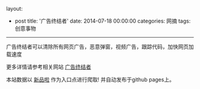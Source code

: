 layout: 
  - post 
title: '广告终结者' 
date: 2014-07-18 00:00:00 
categories: 网摘 
tags: 创意事物 
---

广告终结者可以清除所有网页广告，恶意弹窗，视频广告，跟踪代码，加快网页加载速度  

更多详情请参考相关网站 [广告终结者](http://adtchrome.com/)  

本站数据以 [新品啦](http://xinpinla.com/) 作为入口点进行爬取! 并自动发布于github pages上。  
